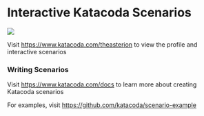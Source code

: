 # Interactive Katacoda Scenarios

[![](http://shields.katacoda.com/katacoda/theasterion/count.svg)](https://www.katacoda.com/theasterion "Get your profile on Katacoda.com")

Visit https://www.katacoda.com/theasterion to view the profile and interactive scenarios

### Writing Scenarios
Visit https://www.katacoda.com/docs to learn more about creating Katacoda scenarios

For examples, visit https://github.com/katacoda/scenario-example
